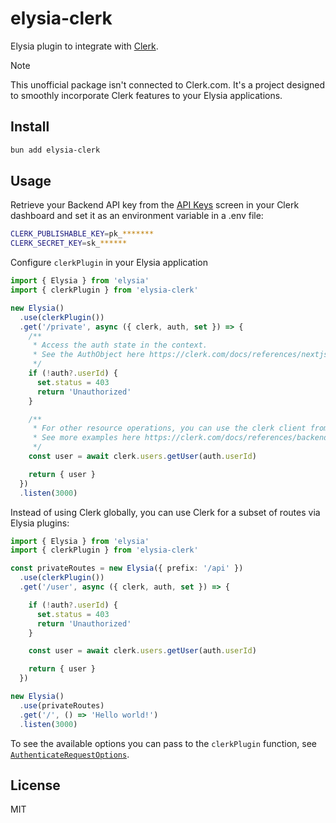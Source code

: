 # elysia-clerk

Elysia plugin to integrate with [Clerk](https://clerk.com/).

> [!NOTE]
> This unofficial package isn't connected to Clerk.com. It's a project designed to smoothly incorporate Clerk features to your Elysia applications.

## Install

```bash
bun add elysia-clerk
```

## Usage

Retrieve your Backend API key from the [API Keys](https://dashboard.clerk.com/last-active?path=api-keys) screen in your Clerk dashboard and set it as an environment variable in a .env file:

```sh
CLERK_PUBLISHABLE_KEY=pk_*******
CLERK_SECRET_KEY=sk_******
```

Configure `clerkPlugin` in your Elysia application

```ts
import { Elysia } from 'elysia'
import { clerkPlugin } from 'elysia-clerk'

new Elysia()
  .use(clerkPlugin())
  .get('/private', async ({ clerk, auth, set }) => {
    /**
     * Access the auth state in the context.
     * See the AuthObject here https://clerk.com/docs/references/nextjs/auth-object#auth-object
     */
    if (!auth?.userId) {
      set.status = 403
      return 'Unauthorized'
    }

    /**
     * For other resource operations, you can use the clerk client from the context.
     * See more examples here https://clerk.com/docs/references/backend/overview
     */
    const user = await clerk.users.getUser(auth.userId)

    return { user }
  })
  .listen(3000)
```

Instead of using Clerk globally, you can use Clerk for a subset of routes via Elysia plugins:

```ts
import { Elysia } from 'elysia'
import { clerkPlugin } from 'elysia-clerk'

const privateRoutes = new Elysia({ prefix: '/api' })
  .use(clerkPlugin())
  .get('/user', async ({ clerk, auth, set }) => {

    if (!auth?.userId) {
      set.status = 403
      return 'Unauthorized'
    }

    const user = await clerk.users.getUser(auth.userId)

    return { user }
  })

new Elysia()
  .use(privateRoutes)
  .get('/', () => 'Hello world!')
  .listen(3000)
```

To see the available options you can pass to the `clerkPlugin` function, see [`AuthenticateRequestOptions`](https://clerk.com/docs/references/backend/authenticate-request#authenticate-request-options).

## License

MIT
